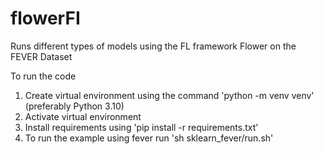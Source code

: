 # flowerFI

Runs different types of models using the FL framework Flower on the FEVER Dataset

To run the code

1. Create virtual environment using the command 'python -m venv venv' (preferably Python 3.10)
2. Activate virtual environment 
3. Install requirements using 'pip install -r requirements.txt'
4. To run the example using fever run 'sh sklearn_fever/run.sh'
